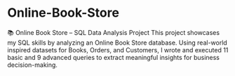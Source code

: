 # Online-Book-Store
📚 Online Book Store – SQL Data Analysis Project  This project showcases my SQL skills by analyzing an Online Book Store database. Using real-world inspired datasets for Books, Orders, and Customers, I wrote and executed 11 basic and 9 advanced queries to extract meaningful insights for business decision-making.

